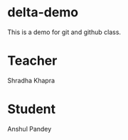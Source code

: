 # delta-demo
This is a demo for git and github class.

# Teacher
Shradha Khapra
# Student
Anshul Pandey